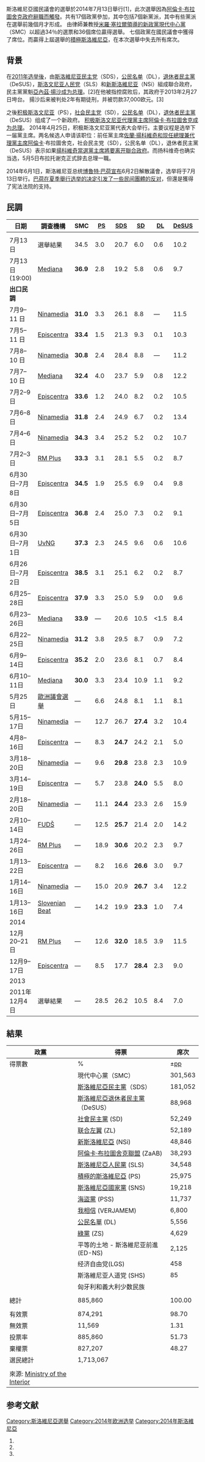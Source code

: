 斯洛維尼亞國民議會的選舉於2014年7月13日舉行\[1\]，此次選舉因為[阿倫卡·布拉圖舍克政府辭職而觸發](../Page/阿伦卡·布拉图舍克.md "wikilink")。共有17個政黨參加，其中包括7個新黨派，其中有些黨派在選舉前幾個月才形成。 由律師兼教授[米羅·塞拉爾領導的新政黨現代中心黨](../Page/米罗·采拉尔.md "wikilink")（SMC）以超過34％的選票和36個席位贏得選舉。 七個政黨在國民議會中獲得了席位。而贏得上屆選舉的[積極斯洛維尼亞](../Page/积极的斯洛文尼亚.md "wikilink")，在本次選舉中失去所有席次。

## 背景

在[2011年选举後](../Page/2011年斯洛維尼亞議會選舉.md "wikilink")，由[斯洛維尼亚民主党](../Page/斯洛文尼亚民主党.md "wikilink")（SDS），[公民名单](../Page/公民名單_\(斯洛維尼亞\).md "wikilink")（DL），[退休者民主黨](../Page/斯洛維尼亞退休者民主黨.md "wikilink")（DeSUS），[斯洛文尼亚人民党](../Page/斯洛維尼亞人民黨.md "wikilink")（SLS）和[新斯洛維尼亚](../Page/新斯洛維尼亞－基督教民主黨.md "wikilink")（NSi）組成聯合政府，民主黨黨魁[亞內茲·揚沙成为总理](../Page/亚内兹·扬沙.md "wikilink")。\[2\]在他被指控腐败后，其政府于2013年2月27日垮台。 揚沙后来被判处2年有期徒刑，并被罚款37,000欧元。\[3\]

之後[积极斯洛文尼亚](../Page/积极的斯洛文尼亚.md "wikilink")（PS），[社会民主党](../Page/社会民主党_\(斯洛文尼亚\).md "wikilink")（SD），[公民名单](../Page/公民名單_\(斯洛維尼亞\).md "wikilink")（DL），[退休者民主黨](../Page/斯洛維尼亞退休者民主黨.md "wikilink")（DeSUS）组成了一个新政府。 [积极斯洛文尼亚代理黨主席](../Page/积极的斯洛文尼亚.md "wikilink")[阿倫卡·布拉圖舍克成为总理](../Page/阿伦卡·布拉图舍克.md "wikilink")。 2014年4月25日，积极斯洛文尼亚黨代表大会举行。主要议程是选举下一届黨主席。两名候选人申请该职位：前任黨主席[佐蘭·揚科維奇和现任總理兼代理黨主席阿倫卡](../Page/佐兰·扬科维奇.md "wikilink")·布拉圖舍克，社会民主党（SD），公民名单（DL），退休者民主黨（DeSUS）表示如果[揚科維奇當選黨主席將要离开聯合政府](../Page/佐兰·扬科维奇.md "wikilink")。而扬科维奇也确实当选，5月5日布拉托谢克正式辞去总理一職。

2014年6月1日，斯洛維尼亚总统[博魯特·巴荷宣布](../Page/博鲁特·帕霍尔.md "wikilink")6月2日解散議會，选举将于7月13日举行。[巴荷在夏季舉行选举的决定引发了一些民间團體的反对](../Page/博鲁特·帕霍尔.md "wikilink")，但還是獲得了宪法法院的支持。

## 民調

| 日期           | 調查機構                                                                                                                                                        | SMC      | <span style="font-size:95%;">[PS](../Page/积极的斯洛文尼亚.md "wikilink")</span> | <span style="font-size:95%;">[SDS](https://zh.wikipedia.org/wiki/斯洛維尼亞民主黨 "wikilink")</span> | <span style="font-size:95%;">[SD](../Page/社会民主党_\(斯洛文尼亚\).md "wikilink")</span> | <span style="font-size:95%;">[DL](../Page/公民名單_\(斯洛維尼亞\).md "wikilink")</span> | <span style="font-size:95%;">[DeSUS](../Page/斯洛維尼亞退休者民主黨.md "wikilink")</span> | <span style="font-size:95%;">[SLS](../Page/斯洛維尼亞人民黨.md "wikilink")</span> | <span style="font-size:95%;">[NSi](../Page/新斯洛維尼亞－基督教民主黨.md "wikilink")</span> | <span style="font-size:95%;">[ZL](https://zh.wikipedia.org/wiki/联合左翼_\(斯洛文尼亚\) "wikilink")</span> | <span style="font-size:95%;">ZaAB</span> | 其他    | 領先   |
| ------------ | ----------------------------------------------------------------------------------------------------------------------------------------------------------- | -------- | ------------------------------------------------------------------------ | -------------------------------------------------------------------------------------------- | ------------------------------------------------------------------------------- | ------------------------------------------------------------------------------ | ------------------------------------------------------------------------------ | ------------------------------------------------------------------------- | ------------------------------------------------------------------------------ | ------------------------------------------------------------------------------------------------- | ---------------------------------------- | ----- | ---- |
|              |                                                                                                                                                             |          |                                                                          |                                                                                              |                                                                                 |                                                                                |                                                                                |                                                                           |                                                                                |                                                                                                   |                                          |       |      |
| 7月13日        | 選舉結果                                                                                                                                                        | 34.5     | 3.0                                                                      | 20.7                                                                                         | 6.0                                                                             | 0.6                                                                            | 10.2                                                                           | 3.9                                                                       | 5.6                                                                            | 6.0                                                                                               | 4.4                                      | 5.8   | 13.8 |
| 7月13日(19:00) | [Mediana](http://www.siol.net/novice/slovenija/volitve_2014/novice/2014/07/volitve2014rezultati.aspx)                                                       | **36.9** | 2.8                                                                      | 19.2                                                                                         | 5.8                                                                             | 0.6                                                                            | 9.7                                                                            | 3.3                                                                       | 5.4                                                                            | 7.1                                                                                               | 4.7                                      | 4.5   | 17.7 |
| **出口民調**     |                                                                                                                                                             |          |                                                                          |                                                                                              |                                                                                 |                                                                                |                                                                                |                                                                           |                                                                                |                                                                                                   |                                          |       |      |
| 7月9–11 日     | [Ninamedia](http://www.mladina.si/158428/zadnji-sesti-tracking-poll-mladinine-predvolilne-ankete/)                                                          | **31.0** | 3.3                                                                      | 26.1                                                                                         | 8.8                                                                             | —                                                                              | 11.5                                                                           | 3.5                                                                       | 3.5                                                                            | 3.9                                                                                               | 4.4                                      | 3.9   | 4.9  |
| 7月5–11 日     | [Episcentra](http://www.siol.net/novice/slovenija/volitve_2014/ankete/2014/07/anketa_episcenter_volitve_luka_mesec_sds.aspx)                                | **33.4** | 1.5                                                                      | 21.3                                                                                         | 9.3                                                                             | 0.1                                                                            | 10.3                                                                           | 4.2                                                                       | 6.3                                                                            | 4.2                                                                                               | 5.9                                      | 3.6   | 12.1 |
| 7月8–10 日     | [Ninamedia](http://www.mladina.si/158403/peti-tracking-poll-mladinine-predvolilne-ankete-sprememba-in-radikalizacija/)                                      | **30.8** | 2.4                                                                      | 28.4                                                                                         | 8.8                                                                             | —                                                                              | 11.2                                                                           | 2.7                                                                       | 4.6                                                                            | 2.7                                                                                               | 3.6                                      | 4.7   | 2.4  |
| 7月7–10 日     | [Mediana](http://www.rtvslo.si/dz-volitve-2014/napoved-mediane-na-vrhu-ostajajo-smc-sds-in-desus/341705)                                                    | **32.4** | 4.0                                                                      | 23.7                                                                                         | 5.9                                                                             | 0.8                                                                            | 12.2                                                                           | 3.7                                                                       | 5.7                                                                            | 2.9                                                                                               | 3.0                                      | 6.2   | 8.7  |
| 7月2–9 日      | [Episcentra](http://www.siol.net/novice/slovenija/volitve_2014/ankete/2014/07/episcenter_10_julij.aspx)                                                     | **33.6** | 1.2                                                                      | 24.0                                                                                         | 8.2                                                                             | 0.2                                                                            | 10.5                                                                           | 4.5                                                                       | 6.1                                                                            | 2.7                                                                                               | 5.4                                      | 3.3   | 9.6  |
| 7月6–8 日      | [Ninamedia](http://www.mladina.si/158305/tretji-tracking-poll-mladinine-predvolilne-ankete-utrjevanje-razmerij/)                                            | **31.8** | 2.4                                                                      | 24.9                                                                                         | 6.7                                                                             | 0.2                                                                            | 13.4                                                                           | 3.5                                                                       | 4.5                                                                            | 2.9                                                                                               | 4.0                                      | 5.7   | 6.9  |
| 7月4–6 日      | [Ninamedia](http://www.mladina.si/158250/objavljamo-prvi-tracking-poll-mladinine-predvolilne-ankete-cerar-mocno-pred-sds/)                                  | **34.3** | 3.4                                                                      | 25.2                                                                                         | 5.2                                                                             | 0.2                                                                            | 10.7                                                                           | 3.2                                                                       | 6.7                                                                            | 2.4                                                                                               | 3.4                                      | 5.4   | 9.1  |
| 7月2–3 日      | [RM Plus](http://www.siol.net/novice/slovenija/volitve_2014/ankete/2014/07/anketa_vecera_sds_tesno_za_petami_smc.aspx)                                      | **33.3** | 3.1                                                                      | 28.1                                                                                         | 5.5                                                                             | 0.2                                                                            | 8.7                                                                            | 2.2                                                                       | 7.1                                                                            | 2.2                                                                                               | 3.5                                      | 3.0   | 5.2  |
| 6月30日–7月8日   | [Episcentra](http://www.siol.net/novice/slovenija/volitve_2014/ankete/2014/07/episcenter_9_julij.aspx)                                                      | **34.5** | 1.9                                                                      | 25.5                                                                                         | 6.9                                                                             | 0.4                                                                            | 9.8                                                                            | 4.3                                                                       | 5.4                                                                            | 2.5                                                                                               | 5.0                                      | 4.0   | 9.0  |
| 6月30日–7月5日   | [Episcentra](http://www.siol.net/novice/slovenija/volitve_2014/ankete/2014/07/anketa_volitve_7_julij_episcenter.aspx)                                       | **36.8** | 2.4                                                                      | 25.0                                                                                         | 7.3                                                                             | 0.2                                                                            | 9.1                                                                            | 4.7                                                                       | 5.0                                                                            | 1.3                                                                                               | 4.1                                      | 4.1   | 11.8 |
| 6月30日–7月1日   | [UvNG](http://www.siol.net/novice/slovenija/volitve_2014/ankete/2014/07/delo_barometer.aspx)                                                                | **37.3** | 2.3                                                                      | 24.5                                                                                         | 9.6                                                                             | 0.6                                                                            | 10.6                                                                           | 2.9                                                                       | 4.4                                                                            | 2.8                                                                                               | 2.0                                      | 2.8   | 12.8 |
| 6月26日–7月2日   | [Episcentra](http://www.siol.net/novice/slovenija/volitve_2014/ankete/2014/07/episcenter_3_julij.aspx)                                                      | **38.5** | 3.1                                                                      | 25.1                                                                                         | 6.2                                                                             | 0.2                                                                            | 8.7                                                                            | 4.1                                                                       | 5.6                                                                            | 1.2                                                                                               | 3.5                                      | 3.7   | 13.4 |
| 6月25–28日     | [Episcentra](http://www.siol.net/novice/slovenija/volitve_2014/ankete/2014/06/stranka_mira_cerarja_dalec_pred_sds.aspx)                                     | **37.9** | 3.3                                                                      | 25.0                                                                                         | 5.9                                                                             | 0.0                                                                            | 9.6                                                                            | 5.2                                                                       | 5.1                                                                            | 1.6                                                                                               | 2.7                                      | 5.3   | 12.9 |
| 6月23–26日     | [Mediana](http://www.sloveniatimes.com/cerar-in-the-lead-sds-and-sd-follow-mediana-survey-shows)                                                            | **33.9** | —                                                                        | 20.6                                                                                         | 10.5                                                                            | \<1.5                                                                          | 8.4                                                                            | 5.1                                                                       | 3.3                                                                            | 2.7                                                                                               | 4.8                                      | \>9.2 | 13.3 |
| 6月22–25日     | [Ninamedia](http://www.siol.net/novice/slovenija/volitve_2014/ankete/2014/06/na_prvem_mestu_sds.aspx)                                                       | **31.2** | 3.8                                                                      | 29.5                                                                                         | 8.7                                                                             | 0.9                                                                            | 7.2                                                                            | 3.0                                                                       | 6.5                                                                            | 2.6                                                                                               | 3.6                                      | 3.0   | 1.7  |
| 6月9–14日      | [Episcentra](http://www.siol.net/novice/slovenija/volitve_2014/novice/2014/06/anketa_razmerje_med_strankami.aspx)                                           | **35.2** | 2.0                                                                      | 23.6                                                                                         | 8.1                                                                             | 0.7                                                                            | 8.4                                                                            | 3.2                                                                       | 6.8                                                                            | 2.8                                                                                               | 2.5                                      | 6.6   | 11.6 |
| 6月10–11日     | [Mediana](http://www.rtvslo.si/slovenija/anketa-tarce-primat-stranke-mira-cerarja-pred-sds-om/339241)                                                       | **30.0** | 3.3                                                                      | 23.4                                                                                         | 10.9                                                                            | 1.1                                                                            | 9.2                                                                            | 5.1                                                                       | 5.1                                                                            | 2.2                                                                                               | 2.5                                      | 7.5   | 6.6  |
| 5月25日        | [歐洲議會選舉](https://zh.wikipedia.org/wiki/2014年歐洲議會選舉 "wikilink")                                                                                              | —        | 6.6                                                                      | 24.8                                                                                         | 8.1                                                                             | 1.1                                                                            | 8.1                                                                            | 16.6                                                                      | 5.5                                                                            | —                                                                                                 | 29.2                                     | 8.2   |      |
| 5月15–17日     | [Ninamedia](http://www.ninamedia.si/stranke.php)                                                                                                            | —        | 12.7                                                                     | 26.7                                                                                         | **27.4**                                                                        | 3.2                                                                            | 10.4                                                                           | 5.9                                                                       | 7.2                                                                            | 0.7                                                                                               | —                                        | 5.7   | 0.7  |
| 4月8–16日      | [Episcentra](http://www.siol.net/novice/slovenija/2014/04/episcenter_podpora_strankam.aspx)                                                                 | —        | 8.3                                                                      | **24.7**                                                                                     | 24.2                                                                            | 2.1                                                                            | 5.0                                                                            | 5.8                                                                       | 6.9                                                                            | 4.2                                                                                               | —                                        | 18.9  | 0.5  |
| 3月18–20日     | [Ninamedia](http://www.ninamedia.si/stranke.php)                                                                                                            | —        | 9.6                                                                      | **29.8**                                                                                     | 23.8                                                                            | 2.3                                                                            | 10.9                                                                           | 5.4                                                                       | 6.9                                                                            | 4.0                                                                                               | —                                        | 7.3   | 6.0  |
| 3月14–19日     | [Episcentra](http://www.siol.net/novice/slovenija/2014/03/stranki_sds_podpora_raste_sd_pada.aspx)                                                           | —        | 5.7                                                                      | 23.8                                                                                         | **24.0**                                                                        | 5.5                                                                            | 8.0                                                                            | 4.2                                                                       | 8.4                                                                            | 5.9                                                                                               | —                                        | 14.6  | 0.2  |
| 2月18–20日     | [Ninamedia](http://www.ninamedia.si/stranke.php)                                                                                                            | —        | 11.1                                                                     | **24.4**                                                                                     | 23.3                                                                            | 2.6                                                                            | 15.9                                                                           | 7.4                                                                       | 9.4                                                                            | —                                                                                                 | —                                        | 6.2   | 1.1  |
| 2月10–14日     | [FUDŠ](https://web.archive.org/web/20140222164258/http://www.fuds.si/media/objave/dokumenti/2014/Porocilo_SU_FEB14.pdf)                                     | —        | 12.5                                                                     | **25.7**                                                                                     | 21.4                                                                            | 2.0                                                                            | 14.2                                                                           | 4.0                                                                       | 4.3                                                                            | —                                                                                                 | —                                        | 16.1  | 4.3  |
| 1月24–26日     | [RM Plus](https://web.archive.org/web/20140404020027/http://demokracija.si/v-fokusu/politika/27282-anketa-veera-sds-pred-sd-ocena-dela-vlade-nekoliko-vija) | —        | 18.9                                                                     | **30.6**                                                                                     | 20.2                                                                            | 2.3                                                                            | 9.7                                                                            | 3.8                                                                       | 5.1                                                                            | —                                                                                                 | —                                        | 9.4   | 10.4 |
| 1月13–22日     | [Episcentra](http://www.siol.net/novice/slovenija/2014/01/episcenter_stranke_in_vlada.aspx)                                                                 | —        | 8.2                                                                      | 16.6                                                                                         | **26.6**                                                                        | 3.0                                                                            | 9.7                                                                            | 6.9                                                                       | 6.0                                                                            | —                                                                                                 | —                                        | 22.9  | 10.0 |
| 1月14–16日     | [Ninamedia](http://www.ninamedia.si/stranke.php)                                                                                                            | —        | 15.0                                                                     | 20.9                                                                                         | **26.7**                                                                        | 3.4                                                                            | 12.2                                                                           | 6.8                                                                       | 9.0                                                                            | —                                                                                                 | —                                        | 6.2   | 5.8  |
| 1月13–16日     | [Slovenian Beat](http://www.rtvslo.si/slovenija/slovenski-utrip-33-odstotkov-nobena-stranka-ne-preprica/327760)                                             | —        | 14.2                                                                     | 19.9                                                                                         | **23.3**                                                                        | 1.0                                                                            | 7.4                                                                            | 3.4                                                                       | 7.8                                                                            | —                                                                                                 | —                                        | 22.9  | 3.4  |
| 2014         |                                                                                                                                                             |          |                                                                          |                                                                                              |                                                                                 |                                                                                |                                                                                |                                                                           |                                                                                |                                                                                                   |                                          |       |      |
| 12月20–21日    | [RM Plus](http://web.vecer.com/portali/vecer/v1/default.asp?kaj=3&id=2013122605987867)                                                                      | —        | 12.6                                                                     | **32.0**                                                                                     | 18.5                                                                            | 3.9                                                                            | 11.5                                                                           | 2.8                                                                       | 7.0                                                                            | —                                                                                                 | —                                        | 11.8  | 13.5 |
| 12月9–17日     | [Episcentra](http://www.siol.net/novice/slovenija/2013/12/volitve_bi_dobila_sd_solidarnost_pred_sls_in_drzavljansko_listo.aspx)                             | —        | 8.5                                                                      | 17.7                                                                                         | **28.4**                                                                        | 2.3                                                                            | 9.0                                                                            | 4.2                                                                       | 8.9                                                                            | —                                                                                                 | —                                        | 21.2  | 10.7 |
| 2013         |                                                                                                                                                             |          |                                                                          |                                                                                              |                                                                                 |                                                                                |                                                                                |                                                                           |                                                                                |                                                                                                   |                                          |       |      |
| 2011年12月4日   | 選舉結果                                                                                                                                                        | —        | 28.5                                                                     | 26.2                                                                                         | 10.5                                                                            | 8.4                                                                            | 7.0                                                                            | 6.8                                                                       | 4.9                                                                            | —                                                                                                 | —                                        | 7.7   | 2.3  |

## 結果

| 政黨                                                                                            | 得票                                                                         | 席次                                                               |
| --------------------------------------------------------------------------------------------- | -------------------------------------------------------------------------- | ---------------------------------------------------------------- |
| 得票數                                                                                           | %                                                                          | ±[pp](https://zh.wikipedia.org/wiki/Percentage_point "wikilink") |
|                                                                                               | 現代中心黨（SMC）                                                                 | 301,563                                                          |
|                                                                                               | [斯洛維尼亞民主黨](https://zh.wikipedia.org/wiki/斯洛維尼亞民主黨 "wikilink")（SDS）         | 181,052                                                          |
|                                                                                               | [斯洛維尼亞退休者民主黨](../Page/斯洛維尼亞退休者民主黨.md "wikilink")（DeSUS）                    | 88,968                                                           |
|                                                                                               | [社會民主黨](https://zh.wikipedia.org/wiki/斯洛維尼亞社會民主黨 "wikilink") (SD)          | 52,249                                                           |
|                                                                                               | [联合左翼](https://zh.wikipedia.org/wiki/联合左翼_\(斯洛文尼亚\) "wikilink") (ZL)       | 52,189                                                           |
|                                                                                               | [新斯洛維尼亞](../Page/新斯洛維尼亞－基督教民主黨.md "wikilink") (NSi)                        | 48,846                                                           |
|                                                                                               | [阿倫卡·布拉圖舍克聯盟](https://zh.wikipedia.org/wiki/阿倫卡·布拉圖舍克聯盟 "wikilink") (ZaAB) | 38,293                                                           |
|                                                                                               | [斯洛維尼亞人民黨](../Page/斯洛維尼亞人民黨.md "wikilink") (SLS)                           | 34,548                                                           |
|                                                                                               | [積極的斯洛維尼亞](https://zh.wikipedia.org/wiki/積極的斯洛維尼亞 "wikilink") (PS)         | 25,975                                                           |
|                                                                                               | [斯洛維尼亞國家黨](https://zh.wikipedia.org/wiki/斯洛維尼亞國家黨 "wikilink") (SNS)        | 19,218                                                           |
|                                                                                               | [海盜黨](https://zh.wikipedia.org/wiki/海盜黨 "wikilink") (PSS)                  | 11,737                                                           |
|                                                                                               | [我相信](https://zh.wikipedia.org/wiki/我相信 "wikilink") (VERJAMEM)             | 6,800                                                            |
|                                                                                               | [公民名單](../Page/公民名單_\(斯洛維尼亞\).md "wikilink") (DL)                          | 5,556                                                            |
|                                                                                               | [綠黨](../Page/綠黨.md "wikilink") (ZS)                                        | 4,629                                                            |
|                                                                                               | 平等的土地 - 斯洛維尼亚前進 (ED-NS)                                                    | 2,125                                                            |
|                                                                                               | 经济自由党(LGS)                                                                 | 458                                                              |
|                                                                                               | 斯洛維尼亚人道党 (SHS)                                                             | 85                                                               |
|                                                                                               | 匈牙利和義大利少数民族                                                                |                                                                  |
|                                                                                               |                                                                            |                                                                  |
| 總計                                                                                            | 885,860                                                                    | 100.00                                                           |
|                                                                                               |                                                                            |                                                                  |
| 有效票                                                                                           | 874,291                                                                    | 98.70                                                            |
| 無效票                                                                                           | 11,569                                                                     | 1.31                                                             |
| 投票率                                                                                           | 885,860                                                                    | 51.73                                                            |
| 棄權票                                                                                           | 827,207                                                                    | 48.27                                                            |
| 選民總計                                                                                          | 1,713,067                                                                  |                                                                  |
|                                                                                               |                                                                            |                                                                  |
| 來源: [Ministry of the Interior](http://volitve.gov.si/dz2014/en/udelezba/udelezba_okraji.html) |                                                                            |                                                                  |

## 参考文献

[Category:斯洛維尼亞選舉](https://zh.wikipedia.org/wiki/Category:斯洛維尼亞選舉 "wikilink") [Category:2014年欧洲选举](https://zh.wikipedia.org/wiki/Category:2014年欧洲选举 "wikilink") [Category:2014年斯洛維尼亞](https://zh.wikipedia.org/wiki/Category:2014年斯洛維尼亞 "wikilink")

1.
2.
3.